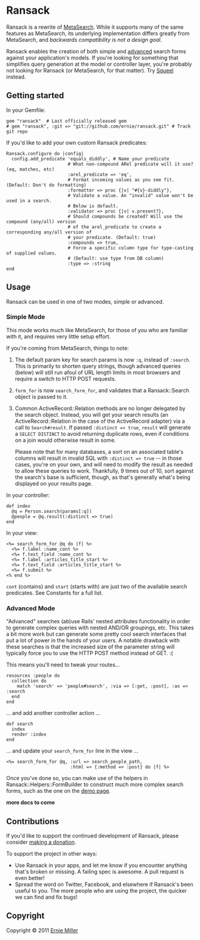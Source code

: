 # Ransack

Ransack is a rewrite of [MetaSearch](http://metautonomo.us/projects/metasearch). While it
supports many of the same features as MetaSearch, its underlying implementation differs
greatly from MetaSearch, and _backwards compatibility is not a design goal._

Ransack enables the creation of both simple and [advanced](http://ransack-demo.heroku.com)
search forms against your application's models. If you're looking for something that
simplifies query generation at the model or controller layer, you're probably not looking
for Ransack (or MetaSearch, for that matter). Try 
[Squeel](http://metautonomo.us/projects/squeel) instead.

## Getting started

In your Gemfile:

    gem "ransack"  # Last officially released gem
    # gem "ransack", :git => "git://github.com/ernie/ransack.git" # Track git repo

If you'd like to add your own custom Ransack predicates:

    Ransack.configure do |config|
      config.add_predicate 'equals_diddly', # Name your predicate
                           # What non-compound ARel predicate will it use? (eq, matches, etc)
                           :arel_predicate => 'eq',
                           # Format incoming values as you see fit. (Default: Don't do formatting)
                           :formatter => proc {|v| "#{v}-diddly"},
                           # Validate a value. An "invalid" value won't be used in a search.
                           # Below is default.
                           :validator => proc {|v| v.present?},
                           # Should compounds be created? Will use the compound (any/all) version
                           # of the arel_predicate to create a corresponding any/all version of
                           # your predicate. (Default: true)
                           :compounds => true,
                           # Force a specific column type for type-casting of supplied values.
                           # (Default: use type from DB column)
                           :type => :string
    end

## Usage

Ransack can be used in one of two modes, simple or advanced.

### Simple Mode

This mode works much like MetaSearch, for those of you who are familiar with it, and
requires very little setup effort.

If you're coming from MetaSearch, things to note:

  1. The default param key for search params is now `:q`, instead of `:search`. This is
     primarily to shorten query strings, though advanced queries (below) will still 
     run afoul of URL length limits in most browsers and require a switch to HTTP 
     POST requests.
  2. `form_for` is now `search_form_for`, and validates that a Ransack::Search object
     is passed to it.
  3. Common ActiveRecord::Relation methods are no longer delegated by the search object.
     Instead, you will get your search results (an ActiveRecord::Relation in the case of
     the ActiveRecord adapter) via a call to `Search#result`. If passed `:distinct => true`,
     `result` will generate a `SELECT DISTINCT` to avoid returning duplicate rows, even if
     conditions on a join would otherwise result in some.
     
     Please note that for many databases, a sort on an associated table's columns will
     result in invalid SQL with `:distinct => true` -- in those cases, you're on your own,
     and will need to modify the result as needed to allow these queries to work. Thankfully,
     9 times out of 10, sort against the search's base is sufficient, though, as that's
     generally what's being displayed on your results page.

In your controller:

    def index
      @q = Person.search(params[:q])
      @people = @q.result(:distinct => true)
    end

In your view:

    <%= search_form_for @q do |f| %>
      <%= f.label :name_cont %>
      <%= f.text_field :name_cont %>
      <%= f.label :articles_title_start %>
      <%= f.text_field :articles_title_start %>
      <%= f.submit %>
    <% end %>

`cont` (contains) and `start` (starts with) are just two of the available search predicates.
See Constants for a full list.
    
### Advanced Mode

"Advanced" searches (ab)use Rails' nested attributes functionality in order to generate
complex queries with nested AND/OR groupings, etc. This takes a bit more work but can
generate some pretty cool search interfaces that put a lot of power in the hands of
your users. A notable drawback with these searches is that the increased size of the
parameter string will typically force you to use the HTTP POST method instead of GET. :(

This means you'll need to tweak your routes...

    resources :people do
      collection do
        match 'search' => 'people#search', :via => [:get, :post], :as => :search
      end
    end

... and add another controller action ...

    def search
      index
      render :index
    end
    
... and update your `search_form_for` line in the view ...

    <%= search_form_for @q, :url => search_people_path, 
                            :html => {:method => :post} do |f| %>

Once you've done so, you can make use of the helpers in Ransack::Helpers::FormBuilder to
construct much more complex search forms, such as the one on the
[demo page](http://ransack-demo.heroku.com).

**more docs to come**

## Contributions

If you'd like to support the continued development of Ransack, please consider
[making a donation](https://www.paypal.com/cgi-bin/webscr?cmd=_s-xclick&hosted_button_id=48Q9HY64L3TWA).

To support the project in other ways:

* Use Ransack in your apps, and let me know if you encounter anything that's broken or missing.
  A failing spec is awesome. A pull request is even better!
* Spread the word on Twitter, Facebook, and elsewhere if Ransack's been useful to you. The more
  people who are using the project, the quicker we can find and fix bugs!

## Copyright

Copyright &copy; 2011 [Ernie Miller](http://twitter.com/erniemiller)